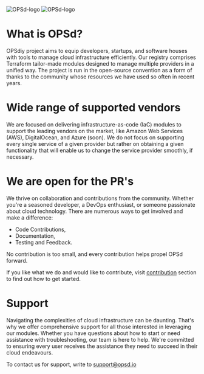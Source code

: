 ![OPSd-logo](https://raw.githubusercontent.com/opsd-io/profile/main/images/gh-header-light-mode.png#gh-light-mode-only)
![OPSd-logo](https://raw.githubusercontent.com/opsd-io/profile/main/images/gh-header-dark-mode.png#gh-dark-mode-only)

# What is OPSd?

OPSdiy project aims to equip developers, startups, and software houses with tools to manage cloud infrastructure efficiently. Our registry comprises Terraform tailor-made modules designed to manage multiple providers in a unified way. The project is run in the open-source convention as a form of thanks to the community whose resources we have used so often in recent years.

# Wide range of supported vendors

We are focused on delivering infrastructure-as-code (IaC) modules to support the leading vendors on the market, like Amazon Web Services (AWS), DigitalOcean, and Azure (soon). We do not focus on supporting every single service of a given provider but rather on obtaining a given functionality that will enable us to change the service provider smoothly, if necessary.

# We are open for the PR's
We thrive on collaboration and contributions from the community. Whether you're a seasoned developer, a DevOps enthusiast, or someone passionate about cloud technology. There are numerous ways to get involved and make a difference:
* Code Contributions,
* Documentation,
* Testing and Feedback.

No contribution is too small, and every contribution helps propel OPSd forward.

If you like what we do and would like to contribute, visit [contribution](https://github.com/opsd-io/contribution) section to find out how to get started.

# Support
Navigating the complexities of cloud infrastructure can be daunting. That's why we offer comprehensive support for all those interested in leveraging our modules. 
Whether you have questions about how to start or need assistance with troubleshooting, our team is here to help. 
We're committed to ensuring every user receives the assistance they need to succeed in their cloud endeavours.

To contact us for support, write to <support@opsd.io>
